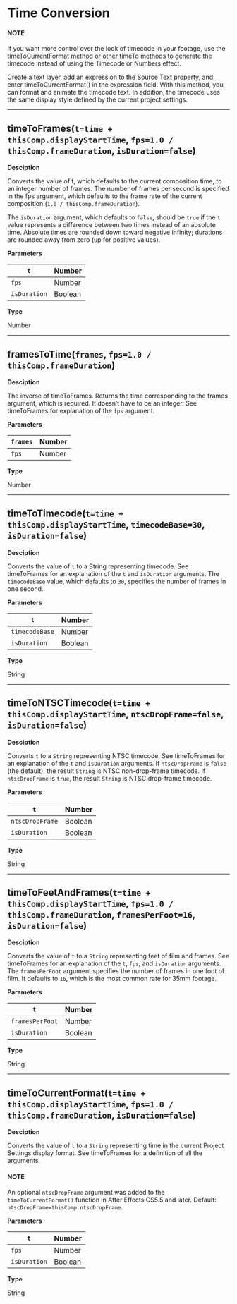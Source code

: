 # Time Conversion

#### NOTE
If you want more control over the look of timecode in your footage, use the timeToCurrentFormat method or other timeTo methods to generate the timecode instead of using the Timecode or Numbers effect.

Create a text layer, add an expression to the Source Text property, and enter timeToCurrentFormat() in the expression field. With this method, you can format and animate the timecode text. In addition, the timecode uses the same display style defined by the current project settings.

---

## timeToFrames(`t=time + thisComp.displayStartTime`, `fps=1.0 / thisComp.frameDuration`, `isDuration=false`)

**Desciption**

Converts the value of t, which defaults to the current composition time, to an integer number of frames. The number of frames per second is specified in the fps argument, which defaults to the frame rate of the current composition (`1.0 / thisComp.frameDuration`).

The `isDuration` argument, which defaults to `false`, should be `true` if the `t` value represents a difference between two times instead of an absolute time. Absolute times are rounded down toward negative infinity; durations are rounded away from zero (up for positive values).

**Parameters**

| `t`          | Number   |
|--------------|----------|
| `fps`        | Number   |
| `isDuration` | Boolean  |

**Type**

Number

---

## framesToTime(`frames`, `fps=1.0 / thisComp.frameDuration`)

**Desciption**

The inverse of timeToFrames. Returns the time corresponding to the frames argument, which is required. It doesn’t have to be an integer. See timeToFrames for explanation of the `fps` argument.

**Parameters**

| `frames`   | Number   |
|------------|----------|
| `fps`      | Number   |

**Type**

Number

---

## timeToTimecode(`t=time + thisComp.displayStartTime`, `timecodeBase=30`, `isDuration=false`)

**Desciption**

Converts the value of `t` to a String representing timecode. See timeToFrames for an explanation of the `t` and `isDuration` arguments. The `timecodeBase` value, which defaults to `30`, specifies the number of frames in one second.

**Parameters**

| `t`            | Number   |
|----------------|----------|
| `timecodeBase` | Number   |
| `isDuration`   | Boolean  |

**Type**

String

---

## timeToNTSCTimecode(`t=time + thisComp.displayStartTime`, `ntscDropFrame=false`, `isDuration=false`)

**Desciption**

Converts `t` to a `String` representing NTSC timecode. See timeToFrames for an explanation of the `t` and `isDuration` arguments. If `ntscDropFrame` is `false` (the default), the result `String` is NTSC non-drop-frame timecode. If `ntscDropFrame` is `true`, the result `String` is NTSC drop-frame timecode.

**Parameters**

| `t`             | Number   |
|-----------------|----------|
| `ntscDropFrame` | Boolean  |
| `isDuration`    | Boolean  |

**Type**

String

---

## timeToFeetAndFrames(`t=time + thisComp.displayStartTime`, `fps=1.0 / thisComp.frameDuration`, `framesPerFoot=16`, `isDuration=false`)

**Desciption**

Converts the value of `t` to a `String` representing feet of film and frames. See timeToFrames for an explanation of the `t`, `fps`, and `isDuration` arguments. The `framesPerFoot` argument specifies the number of frames in one foot of film. It defaults to `16`, which is the most common rate for 35mm footage.

**Parameters**

| `t`             | Number   |
|-----------------|----------|
| `framesPerFoot` | Number   |
| `isDuration`    | Boolean  |

**Type**

String

---

## timeToCurrentFormat(`t=time + thisComp.displayStartTime`, `fps=1.0 / thisComp.frameDuration`, `isDuration=false`)

**Desciption**

Converts the value of `t` to a `String` representing time in the current Project Settings display format. See timeToFrames for a definition of all the arguments.

#### NOTE
An optional `ntscDropFrame` argument was added to the `timeToCurrentFormat()` function in After Effects CS5.5 and later. Default: `ntscDropFrame=thisComp.ntscDropFrame`.

**Parameters**

| `t`          | Number   |
|--------------|----------|
| `fps`        | Number   |
| `isDuration` | Boolean  |

**Type**

String
